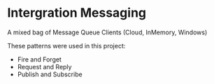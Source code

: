 # Intergration Messaging
A mixed bag of Message Queue Clients (Cloud, InMemory, Windows)


These patterns were used in this project:
* Fire and Forget
* Request and Reply
* Publish and Subscribe
